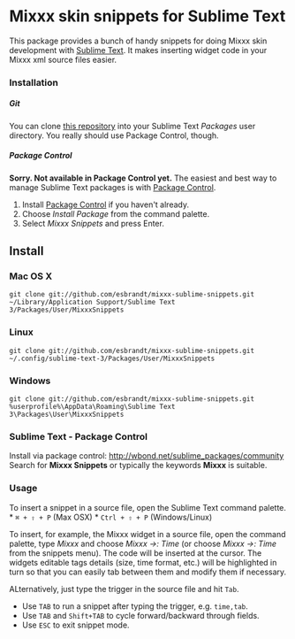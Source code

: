 Mixxx skin snippets for Sublime Text
====================================

This package provides a bunch of handy snippets for doing Mixxx skin development with
[Sublime Text](http://www.sublimetext.com/). It makes inserting widget code in
your Mixxx xml source files easier.

### Installation

##### Git

You can clone [this repository](https://github.com/esbrandt/mixxx-sublime-snippets.git)
into your Sublime Text *Packages* user directory. You really should use
Package Control, though.

##### Package Control
**Sorry. Not available in Package Control yet.**
The easiest and best way to manage Sublime Text packages is with
[Package Control][].

1. Install [Package Control][] if you haven't already.
2. Choose *Install Package* from the command palette.
3. Select *Mixxx Snippets* and press Enter.

[Package Control]: http://wbond.net/sublime_packages/package_control

Install
-------

### Mac OS X

    git clone git://github.com/esbrandt/mixxx-sublime-snippets.git ~/Library/Application Support/Sublime Text 3/Packages/User/MixxxSnippets


### Linux

    git clone git://github.com/esbrandt/mixxx-sublime-snippets.git ~/.config/sublime-text-3/Packages/User/MixxxSnippets


### Windows

    git clone git://github.com/esbrandt/mixxx-sublime-snippets.git %userprofile%\AppData\Roaming\Sublime Text 3\Packages\User\MixxxSnippets

### Sublime Text - Package Control

Install via package control: http://wbond.net/sublime_packages/community
Search for **Mixxx Snippets** or typically the keywords **Mixxx** is suitable.

### Usage

To insert a snippet in a source file, open the Sublime Text command palette.
	* `⌘ + ⇧ + P` (Max OSX)
	* `Ctrl + ⇧ + P` (Windows/Linux)

To insert, for example, the Mixxx <Time> widget in a source file, open the
command palette, type *Mixxx* and choose *Mixxx ->: Time* (or choose *Mixxx ->:
Time* from the snippets menu). The code will be inserted at the cursor. The
widgets editable tags details (size, time format, etc.) will be highlighted in
turn so that you can easily tab between them and modify them if necessary.

ALternatively, just type the trigger in the source file and hit `Tab`.
- Use `TAB` to run a snippet after typing the trigger, e.g. `time,tab`.
- Use `TAB` and `Shift+TAB` to cycle forward/backward through fields.
- Use `ESC` to exit snippet mode.
